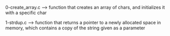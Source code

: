 0-create_array.c --> function that creates an array of chars, and initializes it with a specific char


1-strdup.c -->  function that returns a pointer to a newly allocated space in memory, which contains a copy of the string given as a parameter


